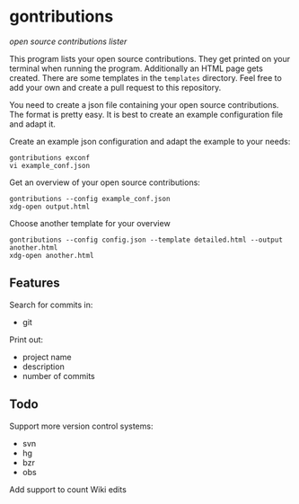 # gontributions

*open source contributions lister*

This program lists your open source contributions.
They get printed on your terminal when running the program.
Additionally an HTML page gets created. There are some templates in the `templates` directory. Feel free to add your own and create a pull request to this repository.

You need to create a json file containing your open source contributions. The format is pretty easy. It is best to create an example configuration file and adapt it.

Create an example json configuration and adapt the example to your needs:

```
gontributions exconf
vi example_conf.json
```

Get an overview of your open source contributions:

```
gontributions --config example_conf.json
xdg-open output.html
```

Choose another template for your overview

```
gontributions --config config.json --template detailed.html --output another.html
xdg-open another.html
```

## Features
Search for commits in:
- git

Print out:
- project name
- description
- number of commits

## Todo
Support more version control systems:
- svn
- hg
- bzr
- obs

Add support to count Wiki edits
